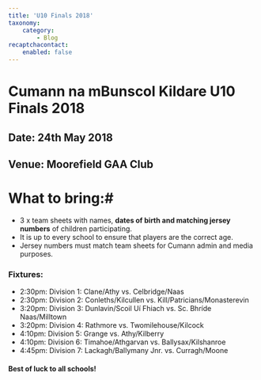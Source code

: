 ```yaml
---
title: 'U10 Finals 2018'
taxonomy:
    category:
        - Blog
recaptchacontact:
    enabled: false
---
```


# Cumann na mBunscol Kildare U10 Finals 2018 #

## Date: 24th May 2018

## Venue: Moorefield GAA Club

# What to bring:#
* 3 x team sheets with names, **dates of birth and matching jersey numbers** of children participating.
* It is up to every school to ensure that players are the correct age. 
* Jersey numbers must match team sheets for Cumann admin and media purposes.

### Fixtures:

* 2:30pm: Division 1: Clane/Athy vs. Celbridge/Naas
* 2:30pm: Division 2: Conleths/Kilcullen vs. Kill/Patricians/Monasterevin
* 3:20pm: Division 3: Dunlavin/Scoil Uí Fhiach vs. Sc. Bhríde Naas/Milltown
* 3:20pm: Division 4: Rathmore vs. Twomilehouse/Kilcock
* 4:10pm: Division 5: Grange vs. Athy/Kilberry
* 4:10pm: Division 6: Timahoe/Athgarvan vs. Ballysax/Kilshanroe
* 4:45pm: Division 7: Lackagh/Ballymany Jnr. vs. Curragh/Moone

#### Best of luck to all schools!


